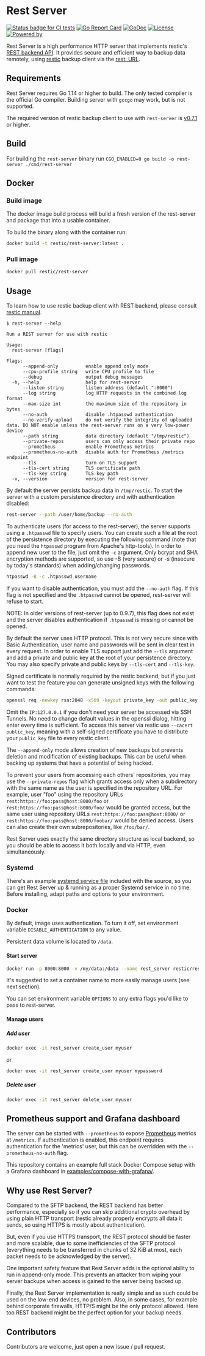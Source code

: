 # Rest Server


[![Status badge for CI tests](https://github.com/restic/rest-server/workflows/test/badge.svg)](https://github.com/restic/rest-server/actions?query=workflow%3Atest)
[![Go Report Card](https://goreportcard.com/badge/github.com/restic/rest-server)](https://goreportcard.com/report/github.com/restic/rest-server)
[![GoDoc](https://godoc.org/github.com/restic/rest-server?status.svg)](https://godoc.org/github.com/restic/rest-server)
[![License](https://img.shields.io/badge/license-BSD%20%282--Clause%29-003262.svg?maxAge=2592000)](https://github.com/restic/rest-server/blob/master/LICENSE)
[![Powered by](https://img.shields.io/badge/powered_by-Go-5272b4.svg?maxAge=2592000)](https://golang.org/)

Rest Server is a high performance HTTP server that implements restic's [REST backend API](https://restic.readthedocs.io/en/latest/100_references.html#rest-backend).  It provides secure and efficient way to backup data remotely, using [restic](https://github.com/restic/restic) backup client via the [rest: URL](https://restic.readthedocs.io/en/latest/030_preparing_a_new_repo.html#rest-server).

## Requirements

Rest Server requires Go 1.14 or higher to build.  The only tested compiler is the official Go compiler.  Building server with `gccgo` may work, but is not supported.

The required version of restic backup client to use with `rest-server` is [v0.7.1](https://github.com/restic/restic/releases/tag/v0.7.1) or higher.

## Build

For building the `rest-server` binary run `CGO_ENABLED=0 go build -o rest-server ./cmd/rest-server`


## Docker

### Build image

The docker image build process will build a fresh version of the rest-server and package that into
a usable container.

To build the binary along with the container run:

```sh
docker build -t restic/rest-server:latest .
```


### Pull image

```sh
docker pull restic/rest-server
```


## Usage

To learn how to use restic backup client with REST backend, please consult [restic manual](https://restic.readthedocs.io/en/latest/030_preparing_a_new_repo.html#rest-server).

```console
$ rest-server --help

Run a REST server for use with restic

Usage:
  rest-server [flags]

Flags:
      --append-only          enable append only mode
      --cpu-profile string   write CPU profile to file
      --debug                output debug messages
  -h, --help                 help for rest-server
      --listen string        listen address (default ":8000")
      --log string           log HTTP requests in the combined log format
      --max-size int         the maximum size of the repository in bytes
      --no-auth              disable .htpasswd authentication
      --no-verify-upload     do not verify the integrity of uploaded data. DO NOT enable unless the rest-server runs on a very low-power device
      --path string          data directory (default "/tmp/restic")
      --private-repos        users can only access their private repo
      --prometheus           enable Prometheus metrics
      --prometheus-no-auth   disable auth for Prometheus /metrics endpoint
      --tls                  turn on TLS support
      --tls-cert string      TLS certificate path
      --tls-key string       TLS key path
  -v, --version              version for rest-server
```

By default the server persists backup data in `/tmp/restic`.  To start the server with a custom persistence directory and with authentication disabled:

```sh
rest-server --path /user/home/backup --no-auth
```

To authenticate users (for access to the rest-server), the server supports using a `.htpasswd` file to specify users. You can create such a file at the root of the persistence directory by executing the following command (note that you need the `htpasswd` program from Apache's http-tools).  In order to append new user to the file, just omit the `-c` argument.  Only bcrypt and SHA encryption methods are supported, so use -B (very secure) or -s (insecure by today's standards) when adding/changing passwords.

```sh
htpasswd -B -c .htpasswd username
```

If you want to disable authentication, you must add the `--no-auth` flag. If this flag is not specified and the `.htpasswd` cannot be opened, rest-server will refuse to start.

NOTE: In older versions of rest-server (up to 0.9.7), this flag does not exist and the server disables authentication if `.htpasswd` is missing or cannot be opened.

By default the server uses HTTP protocol.  This is not very secure since with Basic Authentication, user name and passwords will be sent in clear text in every request.  In order to enable TLS support just add the `--tls` argument and add a private and public key at the root of your persistence directory. You may also specify private and public keys by `--tls-cert` and `--tls-key`.

Signed certificate is normally required by the restic backend, but if you just want to test the feature you can generate unsigned keys with the following commands:

```sh
openssl req -newkey rsa:2048 -x509 -keyout private_key -out public_key -days 365 -addext "subjectAltName = IP:127.0.0.1,DNS:yourdomain.com"
```

Omit the `IP:127.0.0.1` if you don't need your server be accessed via SSH Tunnels. No need to change default values in the openssl dialog, hitting enter every time is sufficient. To access this server via restic use `--cacert public_key`, meaning with a self-signed certificate you have to distribute your `public_key` file to every restic client.

The `--append-only` mode allows creation of new backups but prevents deletion and modification of existing backups. This can be useful when backing up systems that have a potential of being hacked.

To prevent your users from accessing each others' repositories, you may use the `--private-repos` flag which grants access only when a subdirectory with the same name as the user is specified in the repository URL. For example, user "foo" using the repository URLs `rest:https://foo:pass@host:8000/foo` or `rest:https://foo:pass@host:8000/foo/` would be granted access, but the same user using repository URLs `rest:https://foo:pass@host:8000/` or `rest:https://foo:pass@host:8000/foobar/` would be denied access. Users can also create their own subrepositories, like `/foo/bar/`.

Rest Server uses exactly the same directory structure as local backend, so you should be able to access it both locally and via HTTP, even simultaneously.

### Systemd

There's an example [systemd service file][systemd-service-file] included with the source, so you can get Rest Server up & running as a proper Systemd service in no time.  Before installing, adapt paths and options to your environment.

[systemd-service-file]: /examples/systemd/rest-server.service

### Docker

By default, image uses authentication.  To turn it off, set environment variable `DISABLE_AUTHENTICATION` to any value.

Persistent data volume is located to `/data`.

#### Start server

```sh
docker run -p 8000:8000 -v /my/data:/data --name rest_server restic/rest-server
```

It's suggested to set a container name to more easily manage users (see next section).

You can set environment variable `OPTIONS` to any extra flags you'd like to pass to rest-server.

#### Manage users

##### Add user

```sh
docker exec -it rest_server create_user myuser
```

or

```sh
docker exec -it rest_server create_user myuser mypassword
```

##### Delete user

```sh
docker exec -it rest_server delete_user myuser
```


## Prometheus support and Grafana dashboard

The server can be started with `--prometheus` to expose [Prometheus](https://prometheus.io/) metrics at `/metrics`. If authentication is enabled, this endpoint requires authentication for the 'metrics' user, but this can be overridden with the `--prometheus-no-auth` flag.

This repository contains an example full stack Docker Compose setup with a Grafana dashboard in [examples/compose-with-grafana/](examples/compose-with-grafana/).


## Why use Rest Server?

Compared to the SFTP backend, the REST backend has better performance, especially so if you can skip additional crypto overhead by using plain HTTP transport (restic already properly encrypts all data it sends, so using HTTPS is mostly about authentication).

But, even if you use HTTPS transport, the REST protocol should be faster and more scalable, due to some inefficiencies of the SFTP protocol (everything needs to be transferred in chunks of 32 KiB at most, each packet needs to be acknowledged by the server).

One important safety feature that Rest Server adds is the optional ability to run in append-only mode. This prevents an attacker from wiping your server backups when access is gained to the server being backed up.

Finally, the Rest Server implementation is really simple and as such could be used on the low-end devices, no problem.  Also, in some cases, for example behind corporate firewalls, HTTP/S might be the only protocol allowed.  Here too REST backend might be the perfect option for your backup needs.

## Contributors

Contributors are welcome, just open a new issue / pull request.

